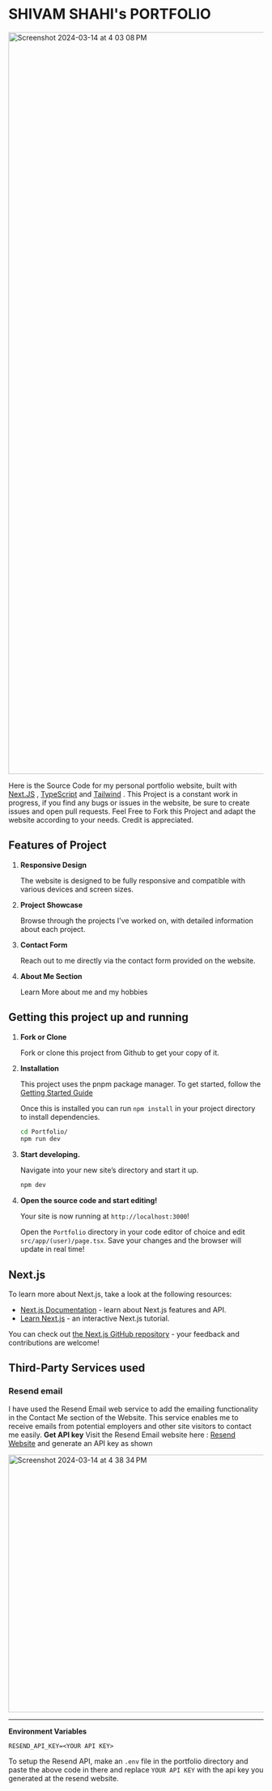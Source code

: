 # SHIVAM SHAHI's PORTFOLIO

<img width="1466" alt="Screenshot 2024-03-14 at 4 03 08 PM" src="https://github.com/shivamshahi07/Portfolio/assets/49952404/018aabcd-7150-4ec6-b66a-03dc166a02a1">

Here is the Source Code for my personal portfolio website, built with [Next.JS](https://nextjs.org/) , [TypeScript](https://www.typescriptlang.org/) and [Tailwind](https://tailwindcss.com/) . This Project is a constant work in progress, if you find any bugs or issues in the website, be sure to create issues and open pull requests.
Feel Free to Fork this Project and adapt the website according to your needs. Credit is appreciated.

## Features of Project
1.  **Responsive Design**

    The website is designed to be fully responsive and compatible with various devices and screen sizes.

1.  **Project Showcase**

    Browse through the projects I've worked on, with detailed information about each project.
    
1.  **Contact Form**

    Reach out to me directly via the contact form provided on the website.
    


1.  **About Me Section**

    Learn More about me and my hobbies

## Getting this project up and running

1.  **Fork or Clone**

    Fork or clone this project from Github to get your copy of it.

1.  **Installation**

    This project uses the pnpm package manager. To get started, follow the [Getting Started Guide](https://docs.npmjs.com/getting-started)

    Once this is installed you can run `npm install` in your project directory to install dependencies.

    ```sh
    cd Portfolio/
    npm run dev
    ```

1.  **Start developing.**

    Navigate into your new site’s directory and start it up.

    ```sh
    npm dev
    ```

1.  **Open the source code and start editing!**

    Your site is now running at `http://localhost:3000`!

    Open the `Portfolio` directory in your code editor of choice and edit `src/app/(user)/page.tsx`. Save your changes and the browser will update in real time!

## Next.js

To learn more about Next.js, take a look at the following resources:

- [Next.js Documentation](https://nextjs.org/docs) - learn about Next.js features and API.
- [Learn Next.js](https://nextjs.org/learn) - an interactive Next.js tutorial.

You can check out [the Next.js GitHub repository](https://github.com/vercel/next.js/) - your feedback and contributions are welcome!

## Third-Party Services used
### Resend email 
I have used the Resend Email web service to add the emailing functionality in the Contact Me section of the Website. This service enables me to receive emails from potential employers and other site visitors to contact me easily.
**Get API key**
Visit the Resend Email website here : [Resend Website](https://resend.com/docs/introduction) and generate an API key as shown 



<img width="509" alt="Screenshot 2024-03-14 at 4 38 34 PM" src="https://github.com/shivamshahi07/Portfolio/assets/49952404/0a8a6f59-b4e8-4ba8-8612-7f504d334fb4" >

---


**Environment Variables**
```
RESEND_API_KEY=<YOUR API KEY>
```
To setup the Resend API, make an `.env` file in the portfolio directory and paste the above code in there and replace `YOUR API KEY` with the api key you generated at the resend website.
## 

